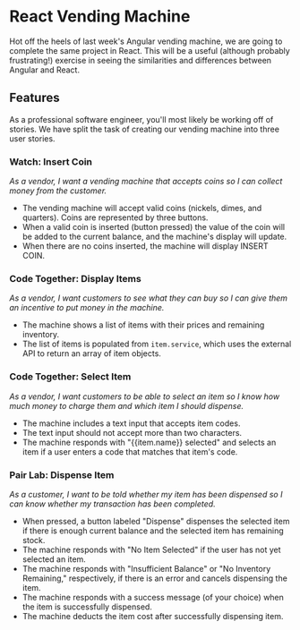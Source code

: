 # React Vending Machine

Hot off the heels of last week's Angular vending machine, we are going to complete the same project in React. This will be a useful (although probably frustrating!) exercise in seeing the similarities and differences between Angular and React.

## Features

As a professional software engineer, you'll most likely be working off of stories. We have split the task of creating our vending machine into three user stories.

### Watch: Insert Coin

_As a vendor, I want a vending machine that accepts coins so I can collect money from the customer._

- The vending machine will accept valid coins (nickels, dimes, and quarters). Coins are represented by three buttons.
- When a valid coin is inserted (button pressed) the value of the coin will be added to the current balance, and the machine's display will update.
- When there are no coins inserted, the machine will display INSERT COIN.

### Code Together: Display Items

_As a vendor, I want customers to see what they can buy so I can give them an incentive to put money in the machine._

- The machine shows a list of items with their prices and remaining inventory.
- The list of items is populated from `item.service`, which uses the external API to return an array of item objects.

### Code Together: Select Item

_As a vendor, I want customers to be able to select an item so I know how much money to charge them and which item I should dispense._

- The machine includes a text input that accepts item codes.
- The text input should not accept more than two characters.
- The machine responds with "{{item.name}} selected" and selects an item if a user enters a code that matches that item's code.

### Pair Lab: Dispense Item

_As a customer, I want to be told whether my item has been dispensed so I can know whether my transaction has been completed._  

- When pressed, a button labeled "Dispense" dispenses the selected item if there is enough current balance and the selected item has remaining stock.
- The machine responds with "No Item Selected" if the user has not yet selected an item.
- The machine responds with "Insufficient Balance" or "No Inventory Remaining," respectively, if there is an error and cancels dispensing the item.
- The machine responds with a success message (of your choice) when the item is successfully dispensed.
- The machine deducts the item cost after successfully dispensing item.
